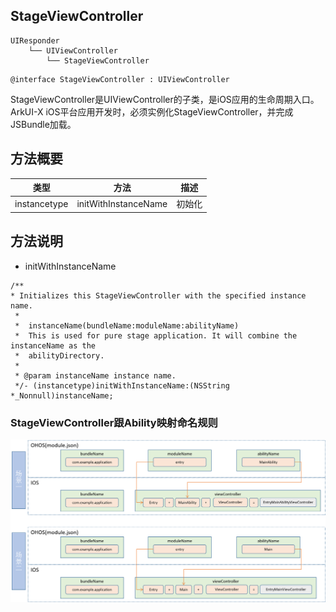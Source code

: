 ## StageViewController

```
UIResponder
    └── UIViewController
        └── StageViewController
```

```
@interface StageViewController : UIViewController
```

StageViewController是UIViewController的子类，是iOS应用的生命周期入口。ArkUI-X iOS平台应用开发时，必须实例化StageViewController，并完成JSBundle加载。

## 方法概要

| 类型         | 方法                 | 描述   |
| ------------ | -------------------- | ------ |
| instancetype | initWithInstanceName | 初始化 |

## 方法说明

- initWithInstanceName

```
/**
* Initializes this StageViewController with the specified instance name.
 *
 *  instanceName(bundleName:moduleName:abilityName)
 *  This is used for pure stage application. It will combine the instanceName as the
 *  abilityDirectory.
 *
 * @param instanceName instance name.
 */- (instancetype)initWithInstanceName:(NSString *_Nonnull)instanceName;
```

### StageViewController跟Ability映射命名规则
![](../../../figures/StageIos.png)